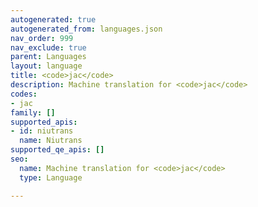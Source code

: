 ```yaml
---
autogenerated: true
autogenerated_from: languages.json
nav_order: 999
nav_exclude: true
parent: Languages
layout: language
title: <code>jac</code>
description: Machine translation for <code>jac</code>
codes:
- jac
family: []
supported_apis:
- id: niutrans
  name: Niutrans
supported_qe_apis: []
seo:
  name: Machine translation for <code>jac</code>
  type: Language

---
```


